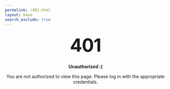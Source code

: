 ```yaml
---
permalink: /401.html
layout: base
search_exclude: true
---
```


<style type="text/css" media="screen">
  .container {
    margin: 10px auto;
    max-width: 600px;
    text-align: center;
    }
  h1 {
    margin: 30px 0;
    font-size: 4em;
    line-height: 1;
    letter-spacing: -1px;
  }
</style>

<div class="container">
  <h1>401</h1>
  <p><strong>Unauthorized :(</strong></p>
  <p>You are not authorized to view this page. Please log in with the appropriate credentials.</p>
</div>
